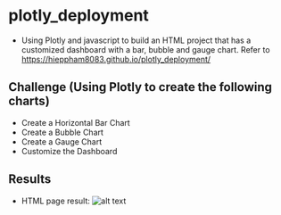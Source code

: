 # plotly_deployment
- Using Plotly and javascript to build an HTML project that has a customized dashboard with a bar, bubble and gauge chart. Refer to  https://hieppham8083.github.io/plotly_deployment/

## Challenge (Using Plotly to create the following charts)
- Create a Horizontal Bar Chart
- Create a Bubble Chart
- Create a Gauge Chart
- Customize the Dashboard

## Results
- HTML page result:
![alt text](../main/ScreenShot_BellybuttonBiodiversity.png "Index.html")
